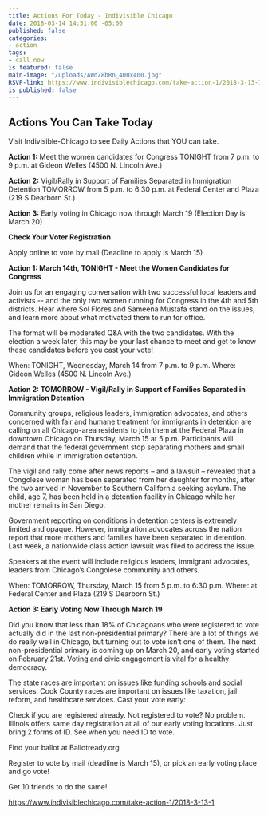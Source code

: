 ```yaml
---
title: Actions For Today - Indivisible Chicago
date: 2018-03-14 14:51:00 -05:00
published: false
categories:
- action
tags:
- call now
is featured: false
main-image: "/uploads/AWdZ8bRn_400x400.jpg"
RSVP-link: https://www.indivisiblechicago.com/take-action-1/2018-3-13-1
is published: false
---
```


## Actions You Can Take Today

Visit Indivisible-Chicago to see Daily Actions that YOU can take.  

**Action 1:** Meet the women candidates for Congress TONIGHT from 7 p.m. to 9 p.m. at Gideon Welles (4500 N. Lincoln Ave.)

**Action 2:** Vigil/Rally in Support of Families Separated in Immigration Detention TOMORROW from 5 p.m. to 6:30 p.m. at Federal Center and Plaza (219 S Dearborn St.)

**Action 3:** Early voting in Chicago now through March 19 (Election Day is March 20)

**Check Your Voter Registration** 

Apply online to vote by mail (Deadline to apply is March 15) 

**Action 1: March 14th, TONIGHT - Meet the Women Candidates for Congress**

Join us for an engaging conversation with two successful local leaders and activists -- and the only two women running for Congress in the 4th and 5th districts. Hear where Sol Flores and Sameena Mustafa stand on the issues, and learn more about what motivated them to run for office.

The format will be moderated Q&A with the two candidates. With the election a week later, this may be your last chance to meet and get to know these candidates before you cast your vote!

When: TONIGHT, Wednesday, March 14 from 7 p.m. to 9 p.m.
Where: Gideon Welles (4500 N. Lincoln Ave.)

**Action 2: TOMORROW - Vigil/Rally in Support of Families Separated in Immigration Detention**

Community groups, religious leaders, immigration advocates, and others concerned with fair and humane treatment for immigrants in detention are calling on all Chicago-area residents to join them at the Federal Plaza in downtown Chicago on Thursday, March 15 at 5 p.m. Participants will demand that the federal government stop separating mothers and small children while in immigration detention.

The vigil and rally come after news reports – and a lawsuit – revealed that a Congolese woman has been separated from her daughter for months, after the two arrived in November to Southern California seeking asylum. The child, age 7, has been held in a detention facility in Chicago while her mother remains in San Diego.

Government reporting on conditions in detention centers is extremely limited and opaque. However, immigration advocates across the nation report that more mothers and families have been separated in detention. Last week, a nationwide class action lawsuit was filed to address the issue.

Speakers at the event will include religious leaders, immigrant advocates, leaders from Chicago’s Congolese community and others. 

When: TOMORROW, Thursday, March 15 from 5 p.m. to 6:30 p.m.
Where: at Federal Center and Plaza (219 S Dearborn St.)

**Action 3: Early Voting Now Through March 19**

Did you know that less than 18% of Chicagoans who were registered to vote actually did in the last non-presidential primary? There are a lot of things we do really well in Chicago, but turning out to vote isn’t one of them. The next non-presidential primary is coming up on March 20, and early voting started on February 21st. Voting and civic engagement is vital for a healthy democracy.

The state races are important on issues like funding schools and social services. Cook County races are important on issues like taxation, jail reform, and healthcare services. Cast your vote early:

Check if you are registered already. Not registered to vote? No problem. Illinois offers same day registration at all of our early voting locations. Just bring 2 forms of ID. See when you need ID to vote.

Find your ballot at Ballotready.org

Register to vote by mail (deadline is March 15), or pick an early voting place and go vote!

Get 10 friends to do the same! 

[https://www.indivisiblechicago.com/take-action-1/2018-3-13-1 ](https://www.indivisiblechicago.com/take-action-1/2018-3-13-1)